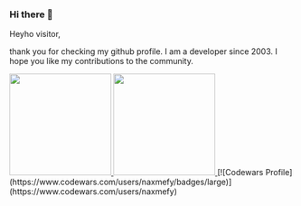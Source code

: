 ### Hi there 👋

Heyho visitor,

thank you for checking my github profile. I am a developer since 2003. I hope you like my contributions to the community.

<!--
**naxmefy/naxmefy** is a ✨ _special_ ✨ repository because its `README.md` (this file) appears on your GitHub profile.

Here are some ideas to get you started:

- 🔭 I’m currently working on ...
- 🌱 I’m currently learning ...
- 👯 I’m looking to collaborate on ...
- 🤔 I’m looking for help with ...
- 💬 Ask me about ...
- 📫 How to reach me: ...
- 😄 Pronouns: ...
- ⚡ Fun fact: ...
-->

<a href="https://github.com/naxmefy">
  <img height="180em" src="https://github-readme-stats-eight-theta.vercel.app/api?username=naxmefy&show_icons=true&theme=vue-dark&include_all_commits=true&count_private=true" />
  <img height="180em" src="https://github-readme-stats-eight-theta.vercel.app/api/top-langs/?username=naxmefy&layout=compact&exclude_lang=java+r&theme=vue-dark" />
</a>
[![Codewars Profile](https://www.codewars.com/users/naxmefy/badges/large)](https://www.codewars.com/users/naxmefy)
